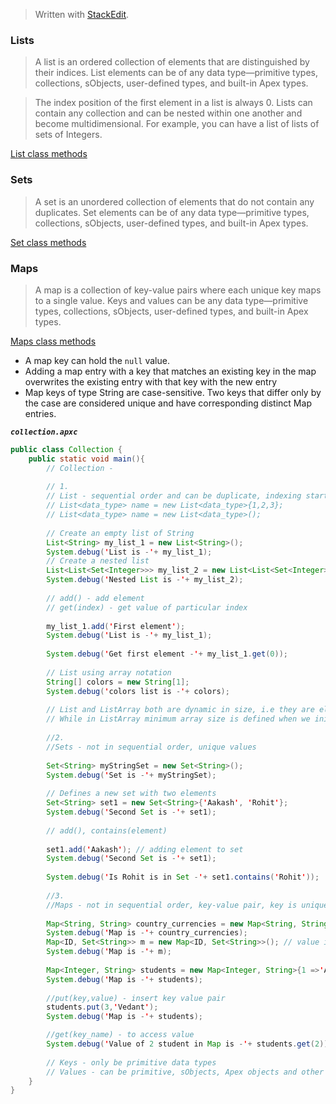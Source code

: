 ﻿


> Written with [StackEdit](https://stackedit.io/).

### Lists 

> A list is an ordered collection of elements that are distinguished by their indices. List elements can be of any data type—primitive types, collections, sObjects, user-defined types, and built-in Apex types.
 
> The index position of the first element in a list is always 0. Lists can contain any collection and can be nested within one another and become multidimensional. For example, you can have a list of lists of sets of Integers.

[List class methods](https://developer.salesforce.com/docs/atlas.en-us.244.0.apexref.meta/apexref/apex_methods_system_list.htm)


### Sets 

>A set is an unordered collection of elements that do not contain any duplicates. Set elements can be of any data type—primitive types, collections, sObjects, user-defined types, and built-in Apex types.

[Set class methods](https://developer.salesforce.com/docs/atlas.en-us.244.0.apexref.meta/apexref/apex_methods_system_set.htm)

### Maps 

>A map is a collection of key-value pairs where each unique key maps to a single value. Keys and values can be any data type—primitive types, collections, sObjects, user-defined types, and built-in Apex types.

[Maps class methods](https://developer.salesforce.com/docs/atlas.en-us.244.0.apexref.meta/apexref/apex_methods_system_map.htm)

- A map key can hold the `null` value. 
- Adding a map entry with a key that matches an existing key in the map overwrites the existing entry with that key with the new entry
- Map keys of type String are case-sensitive. Two keys that differ only by the case are considered unique and have corresponding distinct Map entries.


***`collection.apxc`***
```java 
public class Collection {
    public static void main(){
        // Collection - 
        
        // 1.
        // List - sequential order and can be duplicate, indexing start with 0
        // List<data_type> name = new List<data_type>{1,2,3};
        // List<data_type> name = new List<data_type>();
        
        // Create an empty list of String
        List<String> my_list_1 = new List<String>();
        System.debug('List is -'+ my_list_1);
        // Create a nested list
        List<List<Set<Integer>>> my_list_2 = new List<List<Set<Integer>>>();
        System.debug('Nested List is -'+ my_list_2);
        
        // add() - add element
        // get(index) - get value of particular index
        
        my_list_1.add('First element');
        System.debug('List is -'+ my_list_1);
        
        System.debug('Get first element -'+ my_list_1.get(0));
        
        // List using array notation 
        String[] colors = new String[1];
        System.debug('colors list is -'+ colors);
        
        // List and ListArray both are dynamic in size, i.e they are elastic.
        // While in ListArray minimum array size is defined when we initialize it.
        
		//2.
		//Sets - not in sequential order, unique values
		
        Set<String> myStringSet = new Set<String>();
        System.debug('Set is -'+ myStringSet);
        
        // Defines a new set with two elements
		Set<String> set1 = new Set<String>{'Aakash', 'Rohit'};
        System.debug('Second Set is -'+ set1);
		
        // add(), contains(element)
        
        set1.add('Aakash'); // adding element to set
        System.debug('Second Set is -'+ set1);
        
        System.debug('Is Rohit is in Set -'+ set1.contains('Rohit'));
        
        //3.
        //Maps - not in sequential order, key-value pair, key is unique, value can be duplicate
        
        Map<String, String> country_currencies = new Map<String, String>(); // value is String type
        System.debug('Map is -'+ country_currencies);
		Map<ID, Set<String>> m = new Map<ID, Set<String>>(); // value is Set type
        System.debug('Map is -'+ m);
        
        Map<Integer, String> students = new Map<Integer, String>{1 =>'Aakash', 2=>'Rohit'};
        System.debug('Map is -'+ students);
        
        //put(key,value) - insert key value pair
        students.put(3,'Vedant');
        System.debug('Map is -'+ students);

        //get(key_name) - to access value
        System.debug('Value of 2 student in Map is -'+ students.get(2));
        
        // Keys - only be primitive data types
        // Values - can be primitive, sObjects, Apex objects and other collections 
    }
}
```
